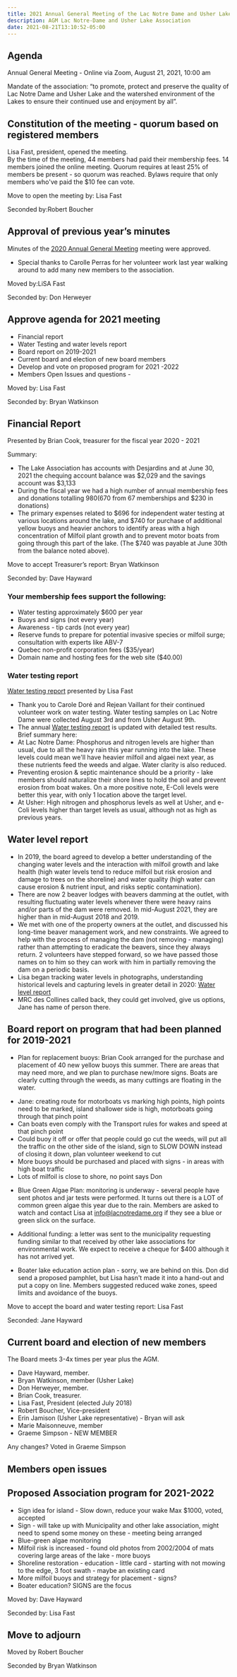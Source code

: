```yaml
---
title: 2021 Annual General Meeting of the Lac Notre Dame and Usher Lake Association
description: AGM Lac Notre-Dame and Usher Lake Association
date: 2021-08-21T13:10:52-05:00
---
```

## Agenda

Annual General Meeting - Online via Zoom, August 21, 2021, 10:00 am

Mandate of the association:
“to promote, protect and preserve the quality of Lac Notre Dame and Usher Lake and the watershed environment of the Lakes to ensure their continued use and enjoyment by all”.

## Constitution of the meeting - quorum based on registered members

Lisa Fast, president, opened the meeting.  
By the time of the meeting, 44 members had paid their membership fees. 14 members joined the online meeting. Quorum requires at least 25% of members be present - so quorum was reached. Bylaws require that only members who've paid the $10 fee can vote.

Move to open the meeting by: Lisa Fast

Seconded by:Robert Boucher

## Approval of previous year’s minutes

Minutes of the [2020 Annual General Meeting](../2020BoardReport/) meeting were approved.
* Special thanks to Carolle Perras for her volunteer work last year walking around to add many new members to the association. 

Moved by:LiSA  Fast

Seconded by: Don Herweyer

## Approve agenda for 2021 meeting

* Financial report
* Water Testing and water levels report
* Board report on 2019-2021
* Current board and election of new board members 
* Develop and vote on proposed program for 2021 -2022
* Members Open Issues and questions - 

Moved by: Lisa Fast

Seconded by: Bryan Watkinson

## Financial Report  

Presented by Brian Cook, treasurer for the fiscal year 2020 - 2021

Summary:

* The Lake Association has accounts with Desjardins and at June 30, 2021 the chequing account balance was $2,029 and the savings account was $3,133
* During the fiscal year we had a high number of annual membership fees and donations totalling $980 ($670 from 67 memberships and $230 in donations) 
* The primary expenses related to $696 for independent water testing at various locations around the lake, and $740 for purchase of additional yellow buoys and heavier anchors to identify areas with a high concentration of Milfoil plant growth and to prevent motor boats from going through this part of the lake. (The $740 was payable at June 30th from the balance noted above).

Move to accept Treasurer’s report: Bryan Watkinson

Seconded by: Dave Hayward

### Your membership fees support the following:

* Water testing approximately $600 per year
* Buoys and signs (not every year)
* Awareness - tip cards  (not every year)
* Reserve funds to prepare for potential invasive species or milfoil surge; consultation with experts like ABV-7
* Quebec non-profit corporation fees ($35/year)
* Domain name and hosting fees for the web site ($40.00)

### Water testing report

[Water testing report](/water/qualityreports/) presented by Lisa Fast

* Thank you to Carole Doré and Rejean Vaillant for their continued volunteer work on water testing. Water testing samples on Lac Notre Dame were collected August 3rd and from Usher  August 9th.  
* The annual [Water testing report](/water/qualityreports/) is updated with detailed test results.  Brief summary here:
* At Lac Notre Dame: Phosphorus and nitrogen levels are higher than usual, due to all the heavy rain this year running into the lake. These levels could mean we'll have heavier milfoil  and algaei next year, as these nutrients feed the weeds and algae. Water clarity is also reduced. 
* Preventing erosion & septic maintenance should be a priority - lake members should naturalize their shore lines to hold the soil and prevent erosion from boat wakes. On a more positive note, E-Coli levels were better this year, with only 1 location above the target level.
* At Usher: High nitrogen and phosphorus levels as well at Usher, and e-Coli levels higher than target levels as usual, although not as high as previous years.

## Water level report

* In 2019, the board agreed to develop a better understanding of the changing water levels and the interaction with milfoil growth and lake health (high water levels tend to reduce milfoil but risk erosion and damage to trees on the shoreline) and water quality (high water can cause erosion & nutrient input, and risks septic contamination).
* There are now 2 beaver lodges with beavers damming at the outlet, with resulting fluctuating water levels whenever there were heavy rains and/or parts of the dam were removed. In mid-August 2021, they are higher than in mid-August 2018 and 2019.
* We met with one of the property owners at the outlet, and discussed his long-time beaver management work, and new constraints. We agreed to help with the process of managing the dam (not removing - managing) rather than attempting to eradicate the beavers, since they always return. 2 volunteers have stepped forward, so we have passed those names on to him so they can work with him in partially removing the dam on a periodic basis.
* Lisa began tracking water levels in photographs, understanding historical levels and capturing levels in greater detail in 2020: [Water level report](https://docs.google.com/presentation/d/1G-21C_dnWKis5s0IH6O8lTlRtHkBAFrfbBYEbdw8lVA/edit?usp=sharing)
* MRC des Collines called back, they could get involved, give us options, Jane has name of person there. 

## Board report on program that had been planned for 2019-2021

* Plan for replacement buoys: Brian Cook arranged for the purchase and placement of 40 new yellow buoys this summer. There are areas that may need more, and we plan to purchase new/more signs. Boats are clearly cutting through the weeds, as many cuttings are floating in the water. 
- Jane: creating route for motorboats vs marking high points, high points need to be marked, island shallower side is high, motorboats going through that pinch point
- Can boats even comply with the Transport rules for wakes and speed at that pinch point
- Could buoy it off or offer that people could go cut the weeds, will put all the traffic on the other side of the island, sign to SLOW DOWN instead of closing it down, plan volunteer weekend to cut
- More buoys should be purchased and placed with signs - in areas with high boat traffic
- Lots of milfoil is close to shore, no point says Don 

* Blue Green Algae Plan: monitoring is underway - several people have sent photos and jar tests were performed. It turns out there is a LOT of common green algae this year due to the rain. Members are asked to watch and contact Lisa at info@lacnotredame.org if they see a blue or green slick on the surface.

* Additional funding: a letter was sent to the municipality requesting funding similar to that received by other lake associations for environmental work. We expect to receive a cheque for $400 although it has not arrived yet.

* Boater lake education action plan - sorry, we are behind on this. Don did send a proposed pamphlet, but Lisa hasn't made it into a hand-out and put a copy on line. Members suggested reduced wake zones, speed limits and avoidance of the buoys.

Move to accept the board and water testing report: Lisa Fast

Seconded: Jane Hayward

## Current board and election of new members

The Board meets 3-4x times per year plus the AGM.

* Dave Hayward, member.
* Bryan Watkinson, member (Usher Lake)
* Don Herweyer, member.
* Brian Cook, treasurer.
* Lisa Fast, President (elected July 2018)
* Robert Boucher, Vice-president
* Erin Jamison (Usher Lake representative) - Bryan will ask
* Marie Maisonneuve, member
* Graeme Simpson - NEW MEMBER 

Any changes? Voted in Graeme Simpson

## Members open issues

## Proposed Association program for 2021-2022

* Sign idea for island - Slow down, reduce your wake Max $1000, voted, accepted
* Sign - will take up with Municipality and other lake association, might need to spend some money on these - meeting being arranged
* Blue-green algae monitoring 
* Milfoil risk is increased - found old photos from 2002/2004 of mats covering large areas of the lake - more buoys
* Shoreline restoration - education - little card - starting with not mowing to the edge, 3 foot swath - maybe an existing card
* More milfoil buoys and strategy for placement - signs?
* Boater education? SIGNS are the focus

Moved by: Dave Hayward

Seconded by: Lisa Fast

## Move to adjourn 

Moved by Robert Boucher

Seconded by Bryan Watkinson
